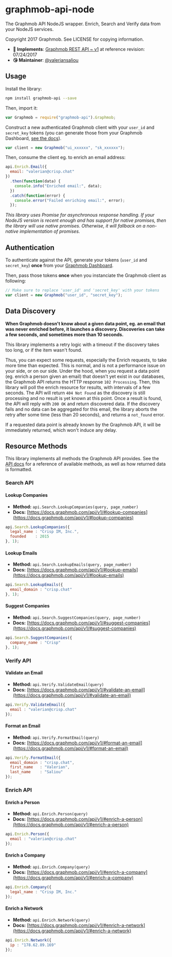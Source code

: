 # graphmob-api-node

The Graphmob API NodeJS wrapper. Enrich, Search and Verify data from your NodeJS services.

Copyright 2017 Graphmob. See LICENSE for copying information.

* **📝 Implements**: [Graphmob REST API ~ v1](https://docs.graphmob.com/api/v1/) at reference revision: 07/24/2017
* **😘 Maintainer**: [@valeriansaliou](https://github.com/valeriansaliou)

## Usage

Install the library:

```bash
npm install graphmob-api --save
```

Then, import it:

```javascript
var Graphmob = require("graphmob-api").Graphmob;
```

Construct a new authenticated Graphmob client with your `user_id` and `secret_key` tokens (you can generate those from your Graphmob Dashboard, [see the docs](https://docs.graphmob.com/api/v1/)).

```javascript
var client = new Graphmob("ui_xxxxxx", "sk_xxxxxx");
```

Then, consume the client eg. to enrich an email address:

```javascript
api.Enrich.Email({
  email: "valerian@crisp.chat"
})
  .then(function(data) {
    console.info("Enriched email:", data);
  })
  .catch(function(error) {
    console.error("Failed enriching email:", error);
  });
```

_This library uses Promise for asynchronous response handling. If your NodeJS version is recent enough and has support for native promises, then the library will use native promises. Otherwise, it will fallback on a non-native implementation of promises._

## Authentication

To authenticate against the API, generate your tokens (`user_id` and `secret_key`) **once** from your [Graphmob Dashboard](https://dashboard.graphmob.com/).

Then, pass those tokens **once** when you instanciate the Graphmob client as following:

```javascript
// Make sure to replace 'user_id' and 'secret_key' with your tokens
var client = new Graphmob("user_id", "secret_key");
```

## Data Discovery

**When Graphmob doesn't know about a given data point, eg. an email that was never enriched before, it launches a discovery. Discoveries can take a few seconds, and sometimes more than 10 seconds.**

This library implements a retry logic with a timeout if the discovery takes too long, or if the item wasn't found.

Thus, you can expect some requests, especially the Enrich requests, to take more time than expected. This is normal, and is not a performance issue on your side, or on our side. Under the hood, when you request a data point (eg. enrich a person given an email) that doesn't yet exist in our databases, the Graphmob API returns the HTTP response `102 Processing`. Then, this library will poll the enrich resource for results, with intervals of a few seconds. The API will return `404 Not Found` as the discovery is still processing and no result is yet known at this point. Once a result is found, the API will reply with `200 OK` and return discovered data. If the discovery fails and no data can be aggregated for this email, the library aborts the retry after some time (less than 20 seconds), and returns a `not_found` error.

If a requested data point is already known by the Graphmob API, it will be immediately returned, which won't induce any delay.

## Resource Methods

This library implements all methods the Graphmob API provides. See the [API docs](https://docs.graphmob.com/api/v1/) for a reference of available methods, as well as how returned data is formatted.

### Search API

#### Lookup Companies

* **Method:** `api.Search.LookupCompanies(query, page_number)`
* **Docs:** [https://docs.graphmob.com/api/v1/#lookup-companies](https://docs.graphmob.com/api/v1/#lookup-companies)

```javascript
api.Search.LookupCompanies({
  legal_name : "Crisp IM, Inc.",
  founded    : 2015
}, 1);
```

#### Lookup Emails

* **Method:** `api.Search.LookupEmails(query, page_number)`
* **Docs:** [https://docs.graphmob.com/api/v1/#lookup-emails](https://docs.graphmob.com/api/v1/#lookup-emails)

```javascript
api.Search.LookupEmails({
  email_domain : "crisp.chat"
}, 1);
```

#### Suggest Companies

* **Method:** `api.Search.SuggestCompanies(query, page_number)`
* **Docs:** [https://docs.graphmob.com/api/v1/#suggest-companies](https://docs.graphmob.com/api/v1/#suggest-companies)

```javascript
api.Search.SuggestCompanies({
  company_name : "Crisp"
}, 1);
```

### Verify API

#### Validate an Email

* **Method:** `api.Verify.ValidateEmail(query)`
* **Docs:** [https://docs.graphmob.com/api/v1/#validate-an-email](https://docs.graphmob.com/api/v1/#validate-an-email)

```javascript
api.Verify.ValidateEmail({
  email : "valerian@crisp.chat"
});
```

#### Format an Email

* **Method:** `api.Verify.FormatEmail(query)`
* **Docs:** [https://docs.graphmob.com/api/v1/#format-an-email](https://docs.graphmob.com/api/v1/#format-an-email)

```javascript
api.Verify.FormatEmail({
  email_domain : "crisp.chat",
  first_name   : "Valerian",
  last_name    : "Saliou"
});
```

### Enrich API

#### Enrich a Person

* **Method:** `api.Enrich.Person(query)`
* **Docs:** [https://docs.graphmob.com/api/v1/#enrich-a-person](https://docs.graphmob.com/api/v1/#enrich-a-person)

```javascript
api.Enrich.Person({
  email : "valerian@crisp.chat"
});
```

#### Enrich a Company

* **Method:** `api.Enrich.Company(query)`
* **Docs:** [https://docs.graphmob.com/api/v1/#enrich-a-company](https://docs.graphmob.com/api/v1/#enrich-a-company)

```javascript
api.Enrich.Company({
  legal_name : "Crisp IM, Inc."
});
```

#### Enrich a Network

* **Method:** `api.Enrich.Network(query)`
* **Docs:** [https://docs.graphmob.com/api/v1/#enrich-a-network](https://docs.graphmob.com/api/v1/#enrich-a-network)

```javascript
api.Enrich.Network({
  ip : "178.62.89.169"
});
```
